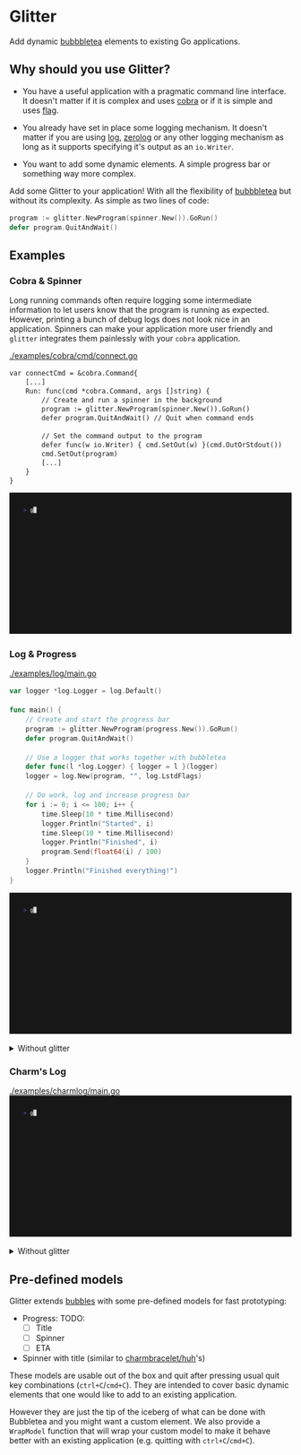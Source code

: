 # Glitter

Add dynamic [bubbbletea](https://github.com/charmbracelet/bubbletea)
elements to existing Go applications.

## Why should you use Glitter?

- You have a useful application with a pragmatic command line interface. It
doesn't matter if it is complex and uses
[cobra](https://github.com/spf13/cobra) or if it is simple and uses
[flag](https://pkg.go.dev/flag).

- You already have set in place some logging mechanism. It doesn't
matter if you are using [log](https://pkg.go.dev/log), 
[zerolog](https://github.com/rs/zerolog) or any other logging mechanism as long
as it supports specifying it's output as an `io.Writer`.

- You want to add some dynamic elements. A simple progress bar or something way
  more complex.

Add some Glitter to your application! With all the flexibility of
[bubbbletea](https://github.com/charmbracelet/bubbletea) but without its
complexity. As simple as two lines of code:

```go
program := glitter.NewProgram(spinner.New()).GoRun()
defer program.QuitAndWait()
```

## Examples

### Cobra & Spinner
Long running commands often require logging some intermediate information to
let users know that the program is running as expected. However, printing a
bunch of debug logs does not look nice in an application. Spinners can make
your application more user friendly and `glitter` integrates them painlessly
with your `cobra` application.

[./examples/cobra/cmd/connect.go](./examples/cobra/cmd/connect.go)
```golang
var connectCmd = &cobra.Command{
	[...]
	Run: func(cmd *cobra.Command, args []string) {
        // Create and run a spinner in the background
		program := glitter.NewProgram(spinner.New()).GoRun()
		defer program.QuitAndWait() // Quit when command ends

		// Set the command output to the program
		defer func(w io.Writer) { cmd.SetOut(w) }(cmd.OutOrStdout())
		cmd.SetOut(program)
        [...]
    }
}
```

![cobra](./docs/cobra-spinner.gif)

### Log & Progress

[./examples/log/main.go](./examples/log/main.go)
```go
var logger *log.Logger = log.Default()

func main() {
	// Create and start the progress bar
	program := glitter.NewProgram(progress.New()).GoRun()
	defer program.QuitAndWait()

    // Use a logger that works together with bubbletea
    defer func(l *log.Logger) { logger = l }(logger)
    logger = log.New(program, "", log.LstdFlags)

	// Do work, log and increase progress bar
	for i := 0; i <= 100; i++ {
		time.Sleep(10 * time.Millisecond)
		logger.Println("Started", i)
		time.Sleep(10 * time.Millisecond)
		logger.Println("Finished", i)
		program.Send(float64(i) / 100)
	}
	logger.Println("Finished everything!")
}
```

![log-progress](./docs/log-progress.gif)

<details>
    <summary>Without glitter</summary>

![log-progress_no-glitter](./docs/log-progress_no-glitter.gif)

</details>

### Charm's Log

[./examples/charmlog/main.go](./examples/charmlog/main.go)
![charmlog](./docs/charmlog.gif)

<details>
    <summary>Without glitter</summary>

![charmlog_no-glitter](./docs/charmlog_no-glitter.gif)

</details>

## Pre-defined models
Glitter extends [bubbles](https://github.com/charmbracelet/bubbles) with some
pre-defined models for fast prototyping:

- Progress:
  TODO:
  - [ ] Title
  - [ ] Spinner
  - [ ] ETA
- Spinner with title (similar to [charmbracelet/huh](https://github.com/charmbracelet/huh)'s)

These models are usable out of the box and quit after pressing usual quit key
combinations (`ctrl+C`/`cmd+C`). They are intended to cover basic dynamic
elements that one would like to add to an existing application. 

However they are just the tip of the iceberg of what can be done with
Bubbletea and you might want a custom element. We also provide a `WrapModel`
function that will wrap your custom model to make it behave better with an
existing application (e.g. quitting with `ctrl+C`/`cmd+C`).